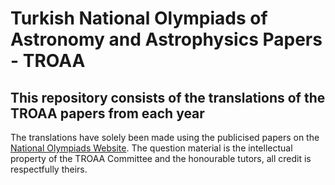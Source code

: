 # Turkish National Olympiads of Astronomy and Astrophysics Papers - TROAA
## This repository consists of the translations of the TROAA papers from each year
The translations have solely been made using the publicised papers on the [National Olympiads Website](https://bilimolimpiyatlari.tubitak.gov.tr/tr/gecmis-sinav-sorulari). The question material is the intellectual property of the TROAA Committee and the honourable tutors, all credit is respectfully theirs.